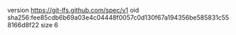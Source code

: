 version https://git-lfs.github.com/spec/v1
oid sha256:fee85cdb6b69a03e4c04448f0057c0d130f67a194356be585831c558166d8f22
size 6
